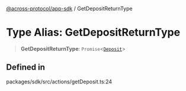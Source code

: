 [@across-protocol/app-sdk](../README.md) / GetDepositReturnType

# Type Alias: GetDepositReturnType

> **GetDepositReturnType**: `Promise`\<[`Deposit`](Deposit.md)\>

## Defined in

packages/sdk/src/actions/getDeposit.ts:24
